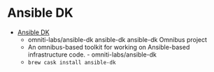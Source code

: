 # Ansible DK
- [Ansible DK](https://github.com/omniti-labs/ansible-dk)
  -  omniti-labs/ansible-dk ansible-dk ansible-dk Omnibus project
  - An omnibus-based toolkit for working on Ansible-based infrastructure code. - omniti-labs/ansible-dk
  - `brew cask install ansible-dk`
